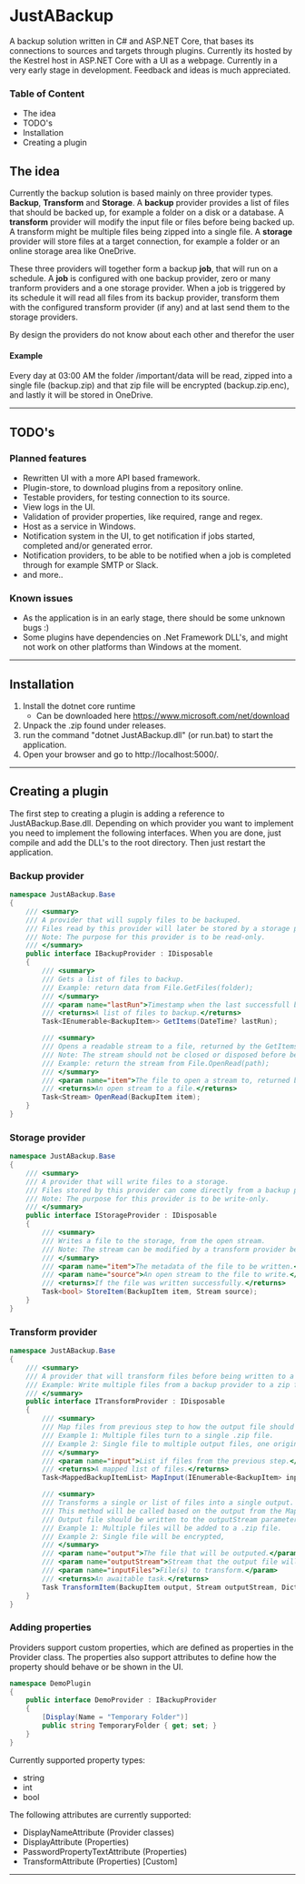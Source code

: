 # JustABackup
A backup solution written in C# and ASP.NET Core, that bases its connections to sources and targets through plugins.
Currently its hosted by the Kestrel host in ASP.NET Core with a UI as a webpage.
Currently in a very early stage in development. Feedback and ideas is much appreciated.

### Table of Content
* The idea
* TODO's
* Installation
* Creating a plugin

## The idea
Currently the backup solution is based mainly on three provider types. **Backup**, **Transform** and **Storage**.
A **backup** provider provides a list of files that should be backed up, for example a folder on a disk or a database.
A **transform** provider will modify the input file or files before being backed up. A transform might be multiple files being zipped into a single file.
A **storage** provider will store files at a target connection, for example a folder or an online storage area like OneDrive.

These three providers will together form a backup **job**, that will run on a schedule.
A **job** is configured with one backup provider, zero or many tranform providers and a one storage provider.
When a job is triggered by its schedule it will read all files from its backup provider, transform them with the configured transform provider (if any) and at last send them to the storage providers.

By design the providers do not know about each other and therefor the user

#### Example
Every day at 03:00 AM the folder /important/data will be read, zipped into a single file (backup.zip) and that zip file will be encrypted (backup.zip.enc), and lastly it will be stored in OneDrive.

---

## TODO's
### Planned features
* Rewritten UI with a more API based framework.
* Plugin-store, to download plugins from a repository online.
* Testable providers, for testing connection to its source.
* View logs in the UI.
* Validation of provider properties, like required, range and regex.
* Host as a service in Windows.
* Notification system in the UI, to get notification if jobs started, completed and/or generated error.
* Notification providers, to be able to be notified when a job is completed through for example SMTP or Slack.
* and more..

### Known issues
* As the application is in an early stage, there should be some unknown bugs :)
* Some plugins have dependencies on .Net Framework DLL's, and might not work on other platforms than Windows at the moment.

---

## Installation
1. Install the dotnet core runtime
    * Can be downloaded here https://www.microsoft.com/net/download
2. Unpack the .zip found under releases.
3. run the command "dotnet JustABackup.dll" (or run.bat) to start the application.
4. Open your browser and go to http://localhost:5000/.

---

## Creating a plugin
The first step to creating a plugin is adding a reference to JustABackup.Base.dll.
Depending on which provider you want to implement you need to implement the following interfaces.
When you are done, just compile and add the DLL's to the root directory. Then just restart the application.

### Backup provider
```csharp
namespace JustABackup.Base
{
    /// <summary>
    /// A provider that will supply files to be backuped.
    /// Files read by this provider will later be stored by a storage provider.
    /// Note: The purpose for this provider is to be read-only.
    /// </summary>
    public interface IBackupProvider : IDisposable
    {
        /// <summary>
        /// Gets a list of files to backup.
        /// Example: return data from File.GetFiles(folder);
        /// </summary>
        /// <param name="lastRun">Timestamp when the last successfull backup started.</param>
        /// <returns>A list of files to backup.</returns>
        Task<IEnumerable<BackupItem>> GetItems(DateTime? lastRun);

        /// <summary>
        /// Opens a readable stream to a file, returned by the GetItems method.
        /// Note: The stream should not be closed or disposed before beging returned.
        /// Example: return the stream from File.OpenRead(path);
        /// </summary>
        /// <param name="item">The file to open a stream to, returned by the GetItems method.</param>
        /// <returns>An open stream to a file.</returns>
        Task<Stream> OpenRead(BackupItem item);
    }
}
```

### Storage provider
```csharp
namespace JustABackup.Base
{
    /// <summary>
    /// A provider that will write files to a storage.
    /// Files stored by this provider can come directly from a backup provider or have been modified by a transform provider.
    /// Note: The purpose for this provider is to be write-only.
    /// </summary>
    public interface IStorageProvider : IDisposable
    {
        /// <summary>
        /// Writes a file to the storage, from the open stream.
        /// Note: The stream can be modified by a transform provider before being delivered from a backup provider.
        /// </summary>
        /// <param name="item">The metadata of the file to be written.</param>
        /// <param name="source">An open stream to the file to write.</param>
        /// <returns>If the file was written successfully.</returns>
        Task<bool> StoreItem(BackupItem item, Stream source);
    }
}
```

### Transform provider
```csharp
namespace JustABackup.Base
{
    /// <summary>
    /// A provider that will transform files before being written to a storage provider.
    /// Example: Write multiple files from a backup provider to a zip file before being sent to a storage provider.
    /// </summary>
    public interface ITransformProvider : IDisposable
    {
        /// <summary>
        /// Map files from previous step to how the output file should look like after this transform provider.
        /// Example 1: Multiple files turn to a single .zip file.
        /// Example 2: Single file to multiple output files, one original file and one crc file.
        /// </summary>
        /// <param name="input">List if files from the previous step.</param>
        /// <returns>A mapped list of files.</returns>
        Task<MappedBackupItemList> MapInput(IEnumerable<BackupItem> input);

        /// <summary>
        /// Transforms a single or list of files into a single output.
        /// This method will be called based on the output from the MapInput method.
        /// Output file should be written to the outputStream parameter.
        /// Example 1: Multiple files will be added to a .zip file.
        /// Example 2: Single file will be encrypted,
        /// </summary>
        /// <param name="output">The file that will be outputed.</param>
        /// <param name="outputStream">Stream that the output file will be written to.</param>
        /// <param name="inputFiles">File(s) to transform.</param>
        /// <returns>An awaitable task.</returns>
        Task TransformItem(BackupItem output, Stream outputStream, Dictionary<BackupItem, Stream> inputFiles);
    }
}
```

### Adding properties
Providers support custom properties, which are defined as properties in the Provider class.
The properties also support attributes to define how the property should behave or be shown in the UI.

```csharp
namespace DemoPlugin
{
    public interface DemoProvider : IBackupProvider
    {
        [Display(Name = "Temporary Folder")]
        public string TemporaryFolder { get; set; }
    }
}
```

Currently supported property types:
* string
* int
* bool

The following attributes are currently supported:
* DisplayNameAttribute (Provider classes)
* DisplayAttribute (Properties)
* PasswordPropertyTextAttribute (Properties)
* TransformAttribute (Properties) [Custom]

---